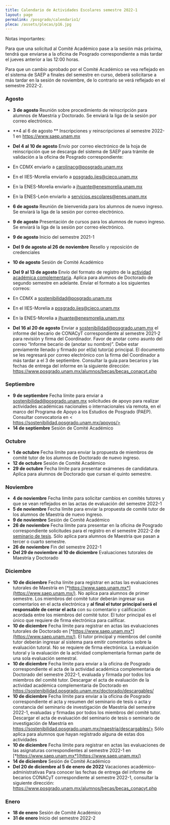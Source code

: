 ```yaml
---
title: Calendario de Actividades Escolares semestre 2022-1
layout: page
permalink: /posgrado/calendario1/
pleca: /assets/plecas/p16.jpg
---
```


Notas importantes: 

Para que una solicitud al Comité Académico pase a la sesión más próxima, tendrá que enviarse a la oficina de Posgrado correspondiente a más tardar el jueves anterior a las 12:00 horas. 

Para que un cambio aprobado por el Comité Académico se vea reflejado en el sistema de SAEP a finales del semestre en curso, deberá solicitarse a más tardar en la sesión de noviembre, de lo contrario se verá reflejado en el semestre 2022-2.


### Agosto

- **3 de agosto** Reunión sobre procedimiento de reinscripción para alumnos de Maestría y Doctorado. Se enviará la liga de la sesión por correo electrónico.
- **4 al 6 de agosto ** Inscripciones y reinscripciones al semestre 2022-1 en https://www.saep.unam.mx
- **Del 4 al 10 de agosto** Envío por correo electrónico de la hoja de reinscripción que se descarga del sistema de SAEP para trámite de validación a la oficina de Posgrado correspondiente:
- En CDMX enviarlo a <carolinacg@posgrado.unam.mx>
- En el IIES-Morelia enviarlo a <posgrado.iies@cieco.unam.mx>
- En la ENES-Morelia enviarlo a <jhuante@enesmorelia.unam.mx>
- En la ENES-León enviarlo a <servicios.escolares@enes.unam.mx>

- **6 de agosto** Reunión de bienvenida para los alumnos de nuevo ingreso. Se enviará la liga de la sesión por correo electrónico.
- **9 de agosto** Presentación de cursos para los alumnos de nuevo ingreso. Se enviará la liga de la sesión por correo electrónico.
- **9 de agosto** Inicio del semestre 2021-1
- **Del 9 de agosto al 26 de noviembre** Resello y reposición de credenciales
- **10 de agosto** Sesión de Comité Académico
- **Del 9 al 13 de agosto** Envío del formato de registro de la [actividad académica complementaria](/doctorado/actividades). Aplica para alumnos de Doctorado de segundo semestre en adelante. Enviar el formato a los siguientes correos:
- En CDMX a <sostenibilidad@posgrado.unam.mx>
- En el IIES-Morelia a <posgrado.iies@cieco.unam.mx>
- En la ENES-Morelia a <jhuante@enesmorelia.unam.mx>
- **Del 16 al 20 de agosto** Enviar a sostenibilidad@posgrado.unam.mx el informe del becario de CONACyT correspondiente al semestre 2021-2 para revisión y firma del Coordinador. Favor de anotar como asunto del correo “Informe becario de (anotar su nombre)”. Debe estar previamente llenado y firmado por el(la) tutor(a) principal. El documento se les regresará por correo electrónico con la firma del Coordinador a más tardar a el 3 de septiembre. Consultar la guía para becarios y las fechas de entrega del informe en la siguiente dirección: https://www.posgrado.unam.mx/alumnos/becas/becas_conacyt.php

### Septiembre

- **9 de septiembre** Fecha límite para enviar a <sostenibilidad@posgrado.unam.mx>  solicitudes de apoyo para realizar actividades académicas nacionales o internacionales vía remota, en el marco del Programa de Apoyo a los Estudios de Posgrado (PAEP). Consultar convocatoria en < https://sostenibilidad.posgrado.unam.mx/apoyos/>
- **14 de septiembre** Sesión de Comité Académico

### Octubre

- **1 de octubre** Fecha límite para enviar la propuesta de miembros de comité tutor de los alumnos de Doctorado de nuevo ingreso.
- **12 de octubre** Sesión de Comité Académico
- **29 de octubre** Fecha límite para presentar exámenes de candidatura. Aplica para alumnos de Doctorado que cursan el quinto semestre. 

### Noviembre

- **4 de noviembre** Fecha límite para solicitar cambios en comités tutores y que se vean reflejados en las actas de evaluación del semestre 2022-1 
- **5 de noviembre** Fecha límite para enviar la propuesta de comité tutor de los alumnos de Maestría de nuevo ingreso.
- **9 de noviembre** Sesión de Comité Académico
- **26 de noviembre** Fecha límite para presentar en la oficina de Posgrado correspondiente solicitudes para el registro en el semestre 2022-2 de [seminario de tesis](/maestria/seminario_tesis). Sólo aplica para alumnos de Maestría que pasan a tercer o cuarto semestre.
- **26 de noviembre** Fin del semestre 2022-1
- **Del 29 de noviembre al 10 de diciembre** Evaluaciones tutorales de Maestría y Doctorado

### Diciembre

- **10 de diciembre** Fecha límite para registrar en actas las evaluaciones tutorales de Maestría en [*https://www.saep.unam.mx*](https://www.saep.unam.mx/). No aplica para alumnos de primer semestre. Los miembros del comité tutor deberán ingresar sus comentarios en el acta electrónica y **al final el tutor principal será el responsable de cerrar el acta** con su comentario y calificación acordada entre los miembros del comité tutor. El tutor principal es el único que requiere de firma electrónica para calificar.
- **10 de diciembre** Fecha límite para registrar en actas las evaluaciones tutorales de Doctorado en [*https://www.saep.unam.mx*](https://www.saep.unam.mx/). El tutor principal y miembros del comité tutor deberán ingresar al sistema para emitir comentarios sobre la evaluación tutoral. No se requiere de firma electrónica. La evaluación tutoral y la evaluación de la actividad complementaria forman parte de una sola evaluación semestral.
- **10 de diciembre** Fecha límite para enviar a la oficina de Posgrado correspondiente el acta de la actividad académica complementaria de Doctorado del semestre 2022-1, evaluada y firmada por todos los miembros del comité tutor. Descargar el acta de evaluación de la actividad académica complementaria de Doctorado en <https://sostenibilidad.posgrado.unam.mx/doctorado/descargables/>
- **10 de diciembre** Fecha límite para enviar a la oficina de Posgrado correspondiente el acta y resumen del seminario de tesis o acta y constancia del seminario de investigación de Maestría del semestre 2022-1, evaluadas y firmadas por todos los miembros del comité tutor. Descargar el acta de evaluación del seminario de tesis o seminario de investigación de Maestría en https://sostenibilidad.posgrado.unam.mx/maestria/descargables/> Sólo aplica para alumnos que hayan registrado alguna de estas dos actividades
- **10 de diciembre** Fecha límite para registrar en actas las evaluaciones de las asignaturas correspondientes al semestre 2022-1 en [*https://www.saep.unam.mx*](https://www.saep.unam.mx/)
- **14 de diciembre** Sesión de Comité Académico
- **Del 20 de diciembre al 5 de enero de 2022** Vacaciones académico-administrativas
Para conocer las fechas de entrega del informe de becarios CONACyT correspondiente al semestre 2022-1, consultar la siguiente dirección: <https://www.posgrado.unam.mx/alumnos/becas/becas_conacyt.php>

### Enero

- **18 de enero** Sesión de Comité Académico
- **31 de enero** Inicio del semestre 2022-2


